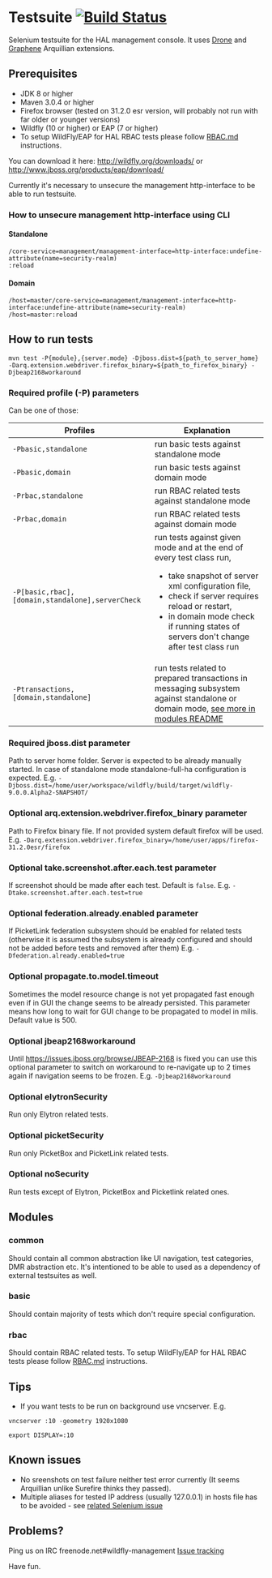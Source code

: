 # Testsuite [![Build Status](https://travis-ci.org/hal/testsuite.svg?branch=master)](https://travis-ci.org/hal/testsuite)
Selenium testsuite for the HAL management console. It uses [Drone](https://docs.jboss.org/author/display/ARQ/Drone) and [Graphene](https://docs.jboss.org/author/display/ARQGRA2/Home) Arquillian extensions.

## Prerequisites

* JDK 8 or higher
* Maven 3.0.4 or higher
* Firefox browser (tested on 31.2.0 esr version, will probably not run with far older or younger versions)
* Wildfly (10 or higher) or EAP (7 or higher)
* To setup WildFly/EAP for HAL RBAC tests please follow [RBAC.md](RBAC.md) instructions.

You can download it here:
<http://wildfly.org/downloads/> or <http://www.jboss.org/products/eap/download/>

Currently it's necessary to unsecure the management http-interface to be able to run testsuite.
### How to unsecure management http-interface using CLI

#### Standalone

```
/core-service=management/management-interface=http-interface:undefine-attribute(name=security-realm)
:reload
```

#### Domain

```
/host=master/core-service=management/management-interface=http-interface:undefine-attribute(name=security-realm)
/host=master:reload
```

## How to run tests

`mvn test -P{module},{server.mode} -Djboss.dist=${path_to_server_home} -Darq.extension.webdriver.firefox_binary=${path_to_firefox_binary}
 -Djbeap2168workaround`

### Required profile (-P) parameters

Can be one of those:

| Profiles                                         | Explanation                                                        |
|--------------------------------------------------|--------------------------------------------------------------------|
| `-Pbasic,standalone`                             | run basic tests against standalone mode                            |
| `-Pbasic,domain`                                 | run basic tests against domain mode                                |
| `-Prbac,standalone`                              | run RBAC related tests against standalone mode                     |
| `-Prbac,domain`                                  | run RBAC related tests against domain mode                         |
| `-P[basic,rbac],[domain,standalone],serverCheck` | run tests against given mode and at the end of every test class run, <ul><li>take snapshot of server xml configuration file,</li><li>check if server requires reload or restart,</li><li>in domain mode check if running states of servers don't change after test class run</li></ul>          |
| `-Ptransactions,[domain,standalone]`             | run tests related to prepared transactions in messaging subsystem against standalone or domain mode, [see more in modules README](transactions/README.md) |



### Required jboss.dist parameter

Path to server home folder. Server is expected to be already manually started.
In case of standalone mode standalone-full-ha configuration is expected.
E.g. `-Djboss.dist=/home/user/workspace/wildfly/build/target/wildfly-9.0.0.Alpha2-SNAPSHOT/`

### Optional arq.extension.webdriver.firefox_binary parameter

Path to Firefox binary file. If not provided system default firefox will be used.
E.g. `-Darq.extension.webdriver.firefox_binary=/home/user/apps/firefox-31.2.0esr/firefox`

### Optional take.screenshot.after.each.test parameter

If screenshot should be made after each test. Default is `false`.
E.g. `-Dtake.screenshot.after.each.test=true`

### Optional federation.already.enabled parameter

If PicketLink federation subsystem should be enabled for related tests
(otherwise it is assumed the subsystem is already configured and should not be added before tests and removed after them)
E.g. `-Dfederation.already.enabled=true`

### Optional propagate.to.model.timeout

Sometimes the model resource change is not yet propagated fast enough
even if in GUI the change seems to be already persisted.
This parameter means how long to wait for GUI change to be propagated to model in milis.
Default value is 500.

### Optional jbeap2168workaround

Until https://issues.jboss.org/browse/JBEAP-2168 is fixed you can use this optional parameter to switch on workaround
 to re-navigate up to 2 times again if navigation seems to be frozen.
E.g. `-Djbeap2168workaround`

### Optional elytronSecurity
Run only Elytron related tests.

### Optional picketSecurity
Run only PicketBox and PicketLink related tests.

### Optional noSecurity
Run tests except of Elytron, PicketBox and Picketlink related ones.

## Modules

### common

Should contain all common abstraction like UI navigation, test categories, DMR abstraction etc.
It's intentioned to be able to used as a dependency of external testsuites as well.

### basic

Should contain majority of tests which don't require special configuration.

### rbac

Should contain RBAC related tests. To setup WildFly/EAP for HAL RBAC tests please follow [RBAC.md](RBAC.md) instructions.

## Tips

* If you want tests to be run on background use vncserver. E.g.

`vncserver :10 -geometry 1920x1080`

`export DISPLAY=:10`


## Known issues

* No sreenshots on test failure neither test error currently (It seems Arquillian unlike Surefire thinks they passed).
* Multiple aliases for tested IP address (usually 127.0.0.1) in hosts file has to be avoided - see [related Selenium issue](https://github.com/seleniumhq/selenium-google-code-issue-archive/issues/3280)

## Problems?

Ping us on IRC freenode.net#wildfly-management
[Issue tracking](https://issues.jboss.org/browse/HAL/)

Have fun.
